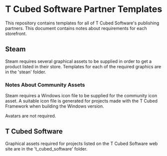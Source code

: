 # T Cubed Software Partner Templates

This repository contains templates for all of T Cubed Software's publishing partners. This document contains notes about requirements for each storefront.

## Steam

Steam requires several graphical assets to be supplied in order to get a product listed in their store. Templates for each of the required graphics are in the 'stean' folder.

### Notes About Community Assets

Steam requires a Windows icon file to be supplied for the community icon asset. A suitable icon file is generated for projects made with the T Cubed Framework when building the Windows version.

Avatars are not required.

## T Cubed Software

Graphical assets required for projects listed on the T Cubed Software web site are in the 't_cubed_software' folder.
